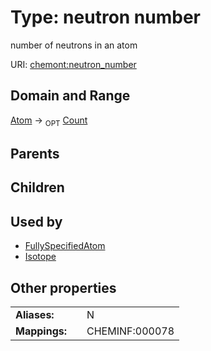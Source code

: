 
# Type: neutron number


number of neutrons in an atom

URI: [chemont:neutron_number](https://w3id.org/chemont/neutron_number)


## Domain and Range

[Atom](Atom.md) ->  <sub>OPT</sub> [Count](types/Count.md)

## Parents


## Children


## Used by

 * [FullySpecifiedAtom](FullySpecifiedAtom.md)
 * [Isotope](Isotope.md)

## Other properties

|  |  |  |
| --- | --- | --- |
| **Aliases:** | | N |
| **Mappings:** | | CHEMINF:000078 |

